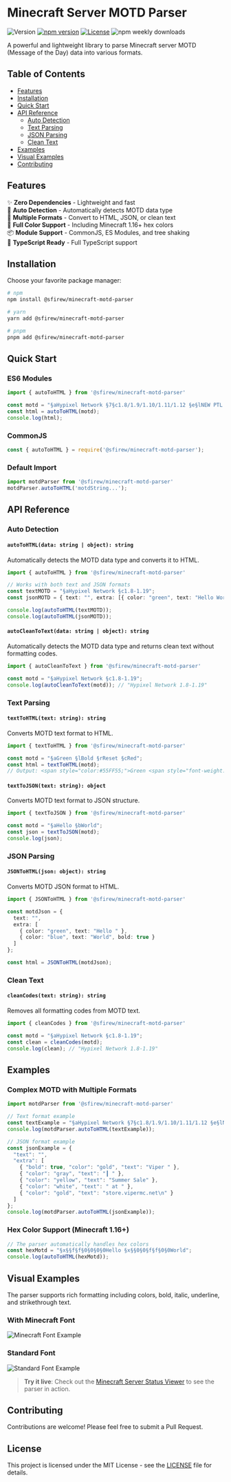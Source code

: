 # Minecraft Server MOTD Parser

![Version](https://img.shields.io/github/languages/top/SnowFireWolf/minecraft-motd-parser?style=for-the-badge)
[![npm version](https://img.shields.io/npm/v/@sfirew/minecraft-motd-parser?label=version&style=for-the-badge)](https://www.npmjs.com/package/@sfirew/minecraft-motd-parser?style=for-the-badge)
[![License](https://img.shields.io/npm/l/minecraft-server-util?style=for-the-badge)](https://github.com/SnowFireWolf/minecraft-motd-parser/blob/master/LICENSE)
![npm weekly downloads](https://img.shields.io/npm/dw/@sfirew/minecraft-motd-parser?style=for-the-badge)

A powerful and lightweight library to parse Minecraft server MOTD (Message of the Day) data into various formats.

## Table of Contents

- [Features](#features)
- [Installation](#installation)
- [Quick Start](#quick-start)
- [API Reference](#api-reference)
  - [Auto Detection](#auto-detection)
  - [Text Parsing](#text-parsing)
  - [JSON Parsing](#json-parsing)
  - [Clean Text](#clean-text)
- [Examples](#examples)
- [Visual Examples](#visual-examples)
- [Contributing](#contributing)

## Features

✨ **Zero Dependencies** - Lightweight and fast  
🔄 **Auto Detection** - Automatically detects MOTD data type  
🎨 **Multiple Formats** - Convert to HTML, JSON, or clean text  
🌈 **Full Color Support** - Including Minecraft 1.16+ hex colors  
📦 **Module Support** - CommonJS, ES Modules, and tree shaking  
🎯 **TypeScript Ready** - Full TypeScript support

## Installation

Choose your favorite package manager:

```bash
# npm
npm install @sfirew/minecraft-motd-parser

# yarn
yarn add @sfirew/minecraft-motd-parser

# pnpm
pnpm add @sfirew/minecraft-motd-parser
```

## Quick Start

### ES6 Modules
```typescript
import { autoToHTML } from '@sfirew/minecraft-motd-parser'

const motd = "§aHypixel Network §7§c1.8/1.9/1.10/1.11/1.12 §e§lNEW PTL GAME:§b§l THE BRIDGE";
const html = autoToHTML(motd);
console.log(html);
```

### CommonJS
```typescript
const { autoToHTML } = require('@sfirew/minecraft-motd-parser');
```

### Default Import
```typescript
import motdParser from '@sfirew/minecraft-motd-parser'
motdParser.autoToHTML('motdString...');
```

## API Reference

### Auto Detection

#### `autoToHTML(data: string | object): string`
Automatically detects the MOTD data type and converts it to HTML.

```typescript
import { autoToHTML } from '@sfirew/minecraft-motd-parser'

// Works with both text and JSON formats
const textMOTD = "§aHypixel Network §c1.8-1.19";
const jsonMOTD = { text: "", extra: [{ color: "green", text: "Hello World" }] };

console.log(autoToHTML(textMOTD));
console.log(autoToHTML(jsonMOTD));
```

#### `autoCleanToText(data: string | object): string`
Automatically detects the MOTD data type and returns clean text without formatting codes.

```typescript
import { autoCleanToText } from '@sfirew/minecraft-motd-parser'

const motd = "§aHypixel Network §c1.8-1.19";
console.log(autoCleanToText(motd)); // "Hypixel Network 1.8-1.19"
```

### Text Parsing

#### `textToHTML(text: string): string`
Converts MOTD text format to HTML.

```typescript
import { textToHTML } from '@sfirew/minecraft-motd-parser'

const motd = "§aGreen §lBold §rReset §cRed";
const html = textToHTML(motd);
// Output: <span style="color:#55FF55;">Green <span style="font-weight:bold;">Bold </span></span><span style="color:#FF5555;">Red</span>
```

#### `textToJSON(text: string): object`
Converts MOTD text format to JSON structure.

```typescript
import { textToJSON } from '@sfirew/minecraft-motd-parser'

const motd = "§aHello §bWorld";
const json = textToJSON(motd);
console.log(json);
```

### JSON Parsing

#### `JSONToHTML(json: object): string`
Converts MOTD JSON format to HTML.

```typescript
import { JSONToHTML } from '@sfirew/minecraft-motd-parser'

const motdJson = {
  text: "",
  extra: [
    { color: "green", text: "Hello " },
    { color: "blue", text: "World", bold: true }
  ]
};

const html = JSONToHTML(motdJson);
```

### Clean Text

#### `cleanCodes(text: string): string`
Removes all formatting codes from MOTD text.

```typescript
import { cleanCodes } from '@sfirew/minecraft-motd-parser'

const motd = "§aHypixel Network §c1.8-1.19";
const clean = cleanCodes(motd);
console.log(clean); // "Hypixel Network 1.8-1.19"
```

## Examples

### Complex MOTD with Multiple Formats

```typescript
import motdParser from '@sfirew/minecraft-motd-parser'

// Text format example
const textExample = "§aHypixel Network §7§c1.8/1.9/1.10/1.11/1.12 §e§lNEW PTL GAME:§b§l THE BRIDGE";
console.log(motdParser.autoToHTML(textExample));

// JSON format example
const jsonExample = {
  "text": "",
  "extra": [
    { "bold": true, "color": "gold", "text": "Viper " },
    { "color": "gray", "text": "┃ " },
    { "color": "yellow", "text": "Summer Sale" },
    { "color": "white", "text": " at " },
    { "color": "gold", "text": "store.vipermc.net\n" }
  ]
};
console.log(motdParser.autoToHTML(jsonExample));
```

### Hex Color Support (Minecraft 1.16+)

```typescript
// The parser automatically handles hex colors
const hexMotd = "§x§§f§f§0§0§0§0Hello §x§§0§0§f§f§0§0World";
console.log(autoToHTML(hexMotd));
```

## Visual Examples

The parser supports rich formatting including colors, bold, italic, underline, and strikethrough text.

### With Minecraft Font
![Minecraft Font Example](https://user-images.githubusercontent.com/14024836/149810729-71909ca5-5705-43cf-ab3c-bdd66db00b78.png)

### Standard Font
![Standard Font Example](https://user-images.githubusercontent.com/14024836/149811501-d1376d90-d9ad-4092-912a-de1f78fa42eb.png)

> **Try it live**: Check out the [Minecraft Server Status Viewer](https://mcsv.top/server/mc.hypixel.net) to see the parser in action.

## Contributing

Contributions are welcome! Please feel free to submit a Pull Request.

## License

This project is licensed under the MIT License - see the [LICENSE](LICENSE) file for details.


